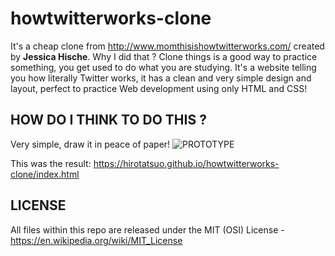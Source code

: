 # howtwitterworks-clone

It's a cheap clone from http://www.momthisishowtwitterworks.com/ created by **Jessica Hische**. Why I did that ? Clone things is a 
good way to practice something, you get used to do what you are studying. It's a website telling you how literally Twitter works, it
has a clean and very simple design and layout, perfect to practice Web development using only HTML and CSS!

## HOW DO I THINK TO DO THIS ?

Very simple, draw it in peace of paper! 
![PROTOTYPE](https://github.com/HiroTatsuo/howtwitterworks-clone/blob/master/prototipo.jpeg)

This was the result: https://hirotatsuo.github.io/howtwitterworks-clone/index.html

## LICENSE

All files within this repo are released under the MIT (OSI) License - https://en.wikipedia.org/wiki/MIT_License
